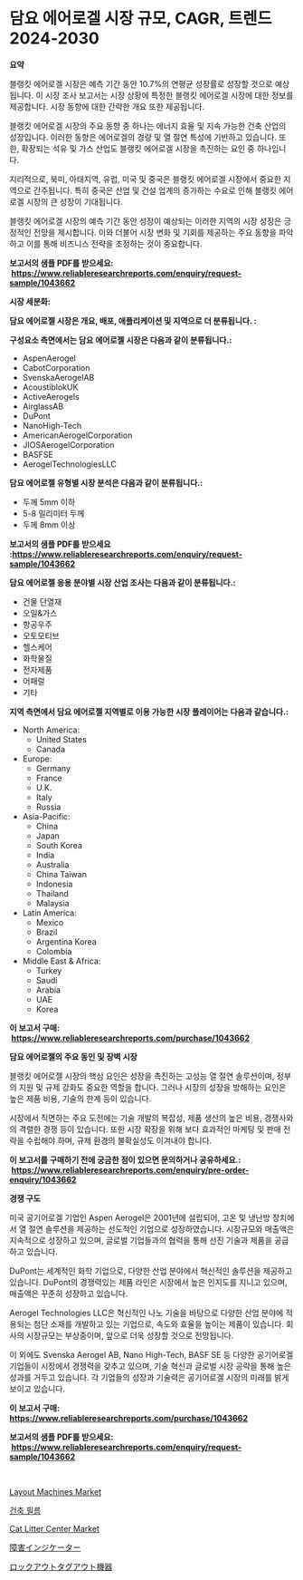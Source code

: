 <p><h1>담요 에어로겔 시장 규모, CAGR, 트렌드 2024-2030</h1></p><p><strong>요약</strong></p>
<p><p>블랭킷 에어로겔 시장은 예측 기간 동안 10.7%의 연평균 성장률로 성장할 것으로 예상됩니다. 이 시장 조사 보고서는 시장 상황에 특정한 블랭킷 에어로겔 시장에 대한 정보를 제공합니다. 시장 동향에 대한 간략한 개요 또한 제공됩니다.</p><p>블랭킷 에어로겔 시장의 주요 동향 중 하나는 에너지 효율 및 지속 가능한 건축 산업의 성장입니다. 이러한 동향은 에어로겔의 경량 및 열 절연 특성에 기반하고 있습니다. 또한, 확장되는 석유 및 가스 산업도 블랭킷 에어로겔 시장을 촉진하는 요인 중 하나입니다.</p><p>지리적으로, 북미, 아태지역, 유럽, 미국 및 중국은 블랭킷 에어로겔 시장에서 중요한 지역으로 간주됩니다. 특히 중국은 산업 및 건설 업계의 증가하는 수요로 인해 블랭킷 에어로겔 시장의 큰 성장이 기대됩니다.</p><p>블랭킷 에어로겔 시장의 예측 기간 동안 성장이 예상되는 이러한 지역의 시장 성장은 긍정적인 전망을 제시합니다. 이와 더불어 시장 변화 및 기회를 제공하는 주요 동향을 파악하고 이를 통해 비즈니스 전략을 조정하는 것이 중요합니다.</p></p>
<p><strong>보고서의 샘플 PDF를 받으세요: &nbsp;<a href="https://www.reliableresearchreports.com/enquiry/request-sample/1043662">https://www.reliableresearchreports.com/enquiry/request-sample/1043662</a></strong></p>
<p><strong>시장 세분화:</strong></p>
<p><strong> 담요 에어로젤 시장은 개요, 배포, 애플리케이션 및 지역으로 더 분류됩니다. :</strong></p>
<p><strong>구성요소 측면에서는 담요 에어로젤 시장은 다음과 같이 분류됩니다.:</strong></p>
<p><ul><li>AspenAerogel</li><li>CabotCorporation</li><li>SvenskaAerogelAB</li><li>AcoustiblokUK</li><li>ActiveAerogels</li><li>AirglassAB</li><li>DuPont</li><li>NanoHigh-Tech</li><li>AmericanAerogelCorporation</li><li>JIOSAerogelCorporation</li><li>BASFSE</li><li>AerogelTechnologiesLLC</li></ul></p>
<p><strong> 담요 에어로젤 유형별 시장 분석은 다음과 같이 분류됩니다.:</strong></p>
<p><ul><li>두께 5mm 이하</li><li>5-8 밀리미터 두께</li><li>두께 8mm 이상</li></ul></p>
<p><strong>보고서의 샘플 PDF를 받으세요 :<a href="https://www.reliableresearchreports.com/enquiry/request-sample/1043662">https://www.reliableresearchreports.com/enquiry/request-sample/1043662</a></strong></p>
<p><strong> 담요 에어로젤 응용 분야별 시장 산업 조사는 다음과 같이 분류됩니다.:</strong></p>
<p><ul><li>건물 단열재</li><li>오일&가스</li><li>항공우주</li><li>오토모티브</li><li>헬스케어</li><li>화학물질</li><li>전자제품</li><li>어패럴</li><li>기타</li></ul></p>
<p><strong>지역 측면에서 담요 에어로젤 지역별로 이용 가능한 시장 플레이어는 다음과 같습니다.:</strong></p>
<p><ul>
    <li>
        North America:
        <ul>
            <li>United States</li>
            <li>Canada</li>
        </ul>
    </li>
    <li>
        Europe:
        <ul>
            <li>Germany</li>
            <li>France</li>
            <li>U.K.</li>
            <li>Italy</li>
            <li>Russia</li>
        </ul>
    </li>
    <li>
        Asia-Pacific:
        <ul>
            <li>China</li>
            <li>Japan</li>
            <li>South Korea</li>
            <li>India</li>
            <li>Australia</li>
            <li>China Taiwan</li>
            <li>Indonesia</li>
            <li>Thailand</li>
            <li>Malaysia</li>
        </ul>
    </li>
    <li>
        Latin America:
        <ul>
            <li>Mexico</li>
            <li>Brazil</li>
            <li>Argentina Korea</li>
            <li>Colombia</li>
        </ul>
    </li>
    <li>
        Middle East & Africa:
        <ul>
            <li>Turkey</li>
            <li>Saudi</li>
            <li>Arabia</li>
            <li>UAE</li>
            <li>Korea</li>
        </ul>
    </li>
    </ul></p>
<p><strong>이 보고서 구매: &nbsp;<a href="https://www.reliableresearchreports.com/purchase/1043662">https://www.reliableresearchreports.com/purchase/1043662</a></strong></p>
<p><strong>담요 에어로젤의 주요 동인 및 장벽 시장</strong></p>
<p><p>블랭킷 에어로젤 시장의 핵심 요인은 성장을 촉진하는 고성능 열 절연 솔루션이며, 정부의 지원 및 규제 강화도 중요한 역할을 합니다. 그러나 시장의 성장을 방해하는 요인은 높은 제품 비용, 기술의 한계 등이 있습니다.</p><p>시장에서 직면하는 주요 도전에는 기술 개발의 복잡성, 제품 생산의 높은 비용, 경쟁사와의 격렬한 경쟁 등이 있습니다. 또한 시장 확장을 위해 보다 효과적인 마케팅 및 판매 전략을 수립해야 하며, 규제 환경의 불확실성도 이겨내야 합니다.</p></p>
<p><strong>이 보고서를 구매하기 전에 궁금한 점이 있으면 문의하거나 공유하세요.: &nbsp;<a href="https://www.reliableresearchreports.com/enquiry/pre-order-enquiry/1043662">https://www.reliableresearchreports.com/enquiry/pre-order-enquiry/1043662</a></strong></p>
<p><strong>경쟁 구도</strong></p>
<p><p>미국 공기어로겔 기업인 Aspen Aerogel은 2001년에 설립되어, 고온 및 냉난방 장치에서 열 절연 솔루션을 제공하는 선도적인 기업으로 성장하였습니다. 시장규모와 매출액은 지속적으로 성장하고 있으며, 글로벌 기업들과의 협력을 통해 선진 기술과 제품을 공급하고 있습니다.</p><p>DuPont는 세계적인 화학 기업으로, 다양한 산업 분야에서 혁신적인 솔루션을 제공하고 있습니다. DuPont의 경쟁력있는 제품 라인은 시장에서 높은 인지도를 지니고 있으며, 매출액은 꾸준히 성장하고 있습니다.</p><p>Aerogel Technologies LLC은 혁신적인 나노 기술을 바탕으로 다양한 산업 분야에 적용되는 첨단 소재를 개발하고 있는 기업으로, 속도와 효율을 높이는 제품이 있습니다. 회사의 시장규모는 부상중이며, 앞으로 더욱 성장할 것으로 전망됩니다.</p><p>이 외에도 Svenska Aerogel AB, Nano High-Tech, BASF SE 등 다양한 공기어로겔 기업들이 시장에서 경쟁력을 갖추고 있으며, 기술 혁신과 글로벌 시장 공략을 통해 높은 성과를 거두고 있습니다. 각 기업들의 성장과 기술력은 공기어로겔 시장의 미래를 밝게 보이고 있습니다.</p></p>
<p><strong>이 보고서 구매: &nbsp; <a href="https://www.reliableresearchreports.com/purchase/1043662">https://www.reliableresearchreports.com/purchase/1043662</a></strong></p>
<p><strong>보고서의 샘플 PDF를 받으세요: &nbsp;<a href="https://www.reliableresearchreports.com/enquiry/request-sample/1043662">https://www.reliableresearchreports.com/enquiry/request-sample/1043662</a></strong><strong></strong></p>
<p>&nbsp;</p>
<p><p><a href="https://issuu.com/reportprime-2/docs/layout-machines-market-size-2030.pptx">Layout Machines Market</a></p><p><a href="https://github.com/oajzkywllm460/Market-Research-Report-List-1/blob/main/60737943651.md">건축 필름</a></p><p><a href="https://github.com/jsmusil/Market-Research-Report-List-2/blob/main/cat-litter-center-market.md">Cat Litter Center Market</a></p><p><a href="https://github.com/cbigkbh02719/Market-Research-Report-List-1/blob/main/29551674049.md">障害インジケーター</a></p><p><a href="https://github.com/mreklxf44233/Market-Research-Report-List-1/blob/main/71030754048.md">ロックアウトタグアウト機器</a></p></p>